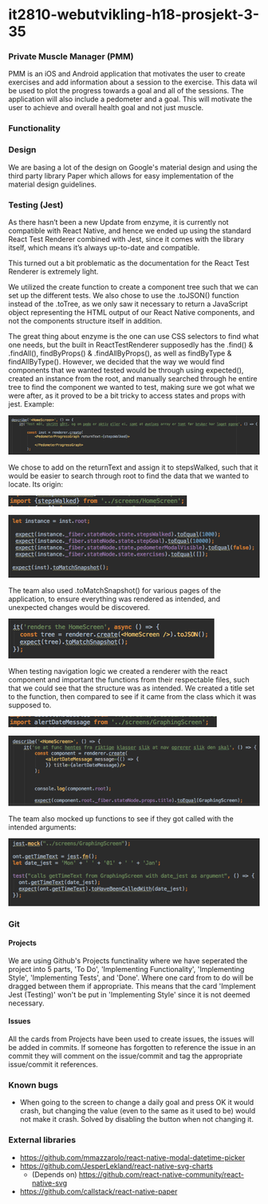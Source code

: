 # it2810-webutvikling-h18-prosjekt-3-35

### Private Muscle Manager (PMM)
PMM is an iOS and Android application that motivates the user to create exercises and add information about a session to the exercise. This data wil be used to plot the progress towards a goal and all of the sessions. The application will also include a pedometer and a goal. This will motivate the user to achieve and overall health goal and not just muscle.

### Functionality

### Design
We are basing a lot of the design on Google's material design and using the third party library Paper which allows for easy implementation of the material design guidelines.

### Testing (Jest)
As there hasn’t been a new Update from enzyme, it is currently not compatible with React Native, and hence we ended up using the standard React Test Renderer combined with Jest, since it comes with the library itself, which means it’s always up-to-date and compatible. 

This turned out a bit problematic as the documentation for the React Test Renderer is extremely light. 

We utilized the create function to create a component tree such that we can set up the different tests. We also chose to use the .toJSON() function instead of the .toTree, as we only saw it necessary to return a JavaScript object representing the HTML output of our React Native components, and not the components structure itself in addition. 

The great thing about enzyme is the one can use CSS selectors to find what one needs, but the built in ReactTestRenderer supposedly has the .find() & .findAll(), findByProps() & .findAllByProps(), as well as findByType & findAllByType(). However, we decided that the way we would find components that we wanted tested would be through using expected(), created an instance from the root, and manually searched through he entire tree to find the component we wanted to test, making sure we got what we were after, as it proved to be a bit tricky to access states and props with jest. Example: 

![alt text](https://github.com/IT2810/it2810-webutvikling-h18-prosjekt-3-35/blob/master/ScreenShots/Skjermbilde%202018-10-19%20kl.%2018.41.49.png)
 
We chose to add on the returnText and assign it to stepsWalked, such that it would be easier to search through root to find the data that we wanted to locate. Its origin:

![alt text](https://github.com/IT2810/it2810-webutvikling-h18-prosjekt-3-35/blob/master/ScreenShots/Skjermbilde%202018-10-19%20kl.%2018.42.14.png)

![alt text](https://github.com/IT2810/it2810-webutvikling-h18-prosjekt-3-35/blob/master/ScreenShots/Skjermbilde%202018-10-19%20kl.%2018.42.39.png)


The team also used .toMatchSnapshot() for various pages of the application, to ensure everything was rendered as intended, and unexpected changes would be discovered.

![alt text](https://github.com/IT2810/it2810-webutvikling-h18-prosjekt-3-35/blob/master/ScreenShots/Skjermbilde%202018-10-19%20kl.%2018.43.01.png)

When testing navigation logic we created a renderer with the react component and important the functions from their respectable files, such that we could see that the structure was as intended. We created a title set to the function, then compared to see if it came from the class which it was supposed to.

![alt text](https://github.com/IT2810/it2810-webutvikling-h18-prosjekt-3-35/blob/master/ScreenShots/Skjermbilde%202018-10-19%20kl.%2018.43.34.png)

![alt text](https://github.com/IT2810/it2810-webutvikling-h18-prosjekt-3-35/blob/master/ScreenShots/Skjermbilde%202018-10-19%20kl.%2018.44.02.png)

The team also mocked up functions to see if they got called with the intended arguments:

![alt text](https://github.com/IT2810/it2810-webutvikling-h18-prosjekt-3-35/blob/master/ScreenShots/Skjermbilde%202018-10-19%20kl.%2018.44.32.png)

### Git

#### Projects
We are using Github's Projects functinality where we have seperated the project into 5 parts, 'To Do', 'Implementing Functionality', 'Implementing Style', 'Implementing Tests', and 'Done'. Where one card from to do will be dragged between them if appropriate. This means that the card 'Implement Jest (Testing)' won't be put in 'Implementing Style' since it is not deemed necessary.

#### Issues
All the cards from Projects have been used to create issues, the issues will be added in commits. If someone has forgotten to reference the issue in an commit they will comment on the issue/commit and tag the appropriate issue/commit it references.

### Known bugs
- When going to the screen to change a daily goal and press OK it would crash, but changing the value (even to the same as it used to be) would not make it crash. Solved by disabling the button when not changing it.

### External libraries
- https://github.com/mmazzarolo/react-native-modal-datetime-picker
- https://github.com/JesperLekland/react-native-svg-charts
    - (Depends on) https://github.com/react-native-community/react-native-svg
- https://github.com/callstack/react-native-paper
